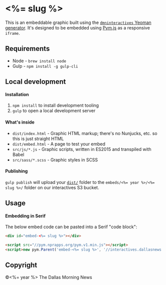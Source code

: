 # <%= slug %>

This is an embeddable graphic built using the [`dmninteractives` Yeoman generator](https://github.com/DallasMorningNews/generator-dmninteractives). It's designed to be embedded using [Pym.js](http://blog.apps.npr.org/pym.js/) as a responsive `iframe`.

## Requirements

- Node - `brew install node`
- Gulp - `npm install -g gulp-cli`

## Local development

#### Installation

1. `npm install` to install development tooling
2. `gulp` to open a local development server

#### What's inside

- `dist/index.html` - Graphic HTML markup; there's no Nunjucks, etc. so this is just straight HTML
- `dist/embed.html` - A page to test your embed
- `src/js/*.js` - Graphic scripts, written in ES2015 and transpiled with Babel
- `src/sass/*.scss` - Graphic styles in SCSS

#### Publishing

`gulp publish` will upload your [`dist/`](dist/) folder to the `embeds/<%= year %>/<%= slug %>/` folder on our interactives S3 bucket.

## Usage

#### Embedding in Serif

The below embed code can be pasted into a Serif "code block":

```html
<div id="embed-<%= slug %>"></div>

<script src="//pym.nprapps.org/pym.v1.min.js"></script>
<script>new pym.Parent('embed-<%= slug %>', '//interactives.dallasnews.com/embeds/<%= year %>/<%= slug %>/', {})</script>
```

## Copyright

&copy;<%= year %> The Dallas Morning News
